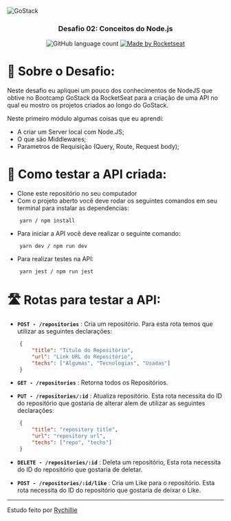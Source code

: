 <img alt="GoStack" src="https://storage.googleapis.com/golden-wind/bootcamp-gostack/header-desafios.png" />

<h3 align="center">
    Desafio 02: Conceitos do Node.js
</h3>

<p align="center">
    <img alt="GitHub language count" src="https://img.shields.io/github/languages/count/eduaugustus/desafio-gostack-conceitos-nodejs?color=%2304D361">
    <a href="https://rocketseat.com.br">
        <img alt="Made by Rocketseat" src="https://img.shields.io/badge/made%20by-Rychillie-%2304D361">
    </a>
</p>

# 🚀 Sobre o Desafio:

Neste desafio eu apliquei um pouco dos conhecimentos de NodeJS que obtive no Bootcamp GoStack da RocketSeat para a criação de uma API no qual eu mostro os projetos criados ao longo do GoStack.

Neste primeiro módulo algumas coisas que eu aprendi:

- A criar um Server local com Node.JS;
- O que são Middlewares;
- Parametros de Requisição (Query, Route, Request body);

# 🔧 Como testar a API criada:

- Clone este repositório no seu computador
- Com o projeto aberto você deve rodar os seguintes comandos em seu terminal para instalar as dependencias:

```shell
    yarn / npm install
```

- Para iniciar a API você deve realizar o seguinte comando:

```shell
    yarn dev / npm run dev
```

- Para realizar testes na API:
```shell
    yarn jest / npm run jest
```

# 🛣️ Rotas para testar a API:

- **`POST - /repositories`** : Cria um repositório. Para esta rota temos que utilizar as seguintes declarações:

```json
    {
        "title": "Titulo do Repositório",
        "url": "Link URL do Repositório",
        "techs": ["Algumas", "Tecnologias", "Usadas"]
    }
```

- **`GET - /repositories`** : Retorna todos os Repositórios.

- **`PUT - /repositories/:id`** : Atualiza repositório. Esta rota necessita do ID do repositório que gostaria de alterar alem de utilizar as seguintes declarações:

```json
    {
        "title": "repository title",
        "url": "repository url",
        "techs": ["repo", "techs"]
    }
```

- **`DELETE - /repositories/:id`** : Deleta um repositório, Esta rota necessita do ID do repositório que gostaria de deletar.

- **`POST - /repositories/:id/like`** : Cria um Like para o repositório. Esta rota necessita do ID do repositório que gostaria de deixar o Like.

---

Estudo feito por [Rychillie](https://rychillie.net)
